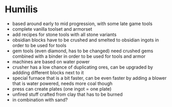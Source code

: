 # Humilis

- based around early to mid progression, with some late game tools
- complete vanilla toolset and armorset
- add recipes for stone tools with all stone variants
- obsidian blocks have to be crushed and smelted to obsidian ingots in order to be used for tools
- gem tools (even diamond, has to be changed) need crushed gems combined with a binder in order to be used for tools and armor
- machines are based on water power
- crusher has a low chance of duplicating ores, can be upgraded by addding different blocks next to it
- special furnace that is a bit faster, can be even faster by adding a blower that is water powered, needs more coal though
- press can create plates (one ingot = one plate)
- unfired stuff crafted from clay that has to be burned
- in combination with sand?
